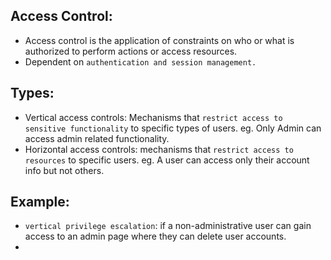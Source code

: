 ## Access Control:
- Access control is the application of constraints on who or what is authorized to perform actions or access resources.
- Dependent on `authentication and session management.`

## Types:
- Vertical access controls: Mechanisms that `restrict access to sensitive functionality` to specific types of users. eg. Only Admin can access admin related functionality.
- Horizontal access controls: mechanisms that `restrict access to resources` to specific users. eg. A user can access only their account info but not others.

## Example:
-  `vertical privilege escalation`: if a non-administrative user can gain access to an admin page where they can delete user accounts.
-  
